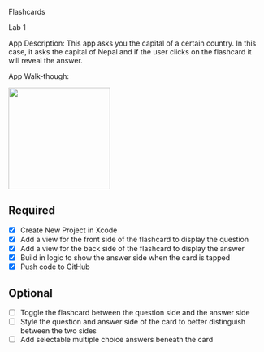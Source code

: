 Flashcards

Lab 1

App Description:
This app asks you the capital of a certain country. In this case, it asks the capital of Nepal and if the user clicks on the flashcard it will reveal the answer.

App Walk-though:

<img src="![Kapture 2022-09-19 at 21 56 25](https://user-images.githubusercontent.com/111587247/191171439-a6ddda61-0e3b-43ec-87c4-d25ea40ccc9b.gif)" width=200><br>

## Required
- [x] Create New Project in Xcode
- [x] Add a view for the front side of the flashcard to display the question
- [x] Add a view for the back side of the flashcard to display the answer
- [x] Build in logic to show the answer side when the card is tapped
- [x] Push code to GitHub
## Optional
- [ ] Toggle the flashcard between the question side and the answer side
- [ ] Style the question and answer side of the card to better distinguish between the two sides
- [ ] Add selectable multiple choice answers beneath the card
